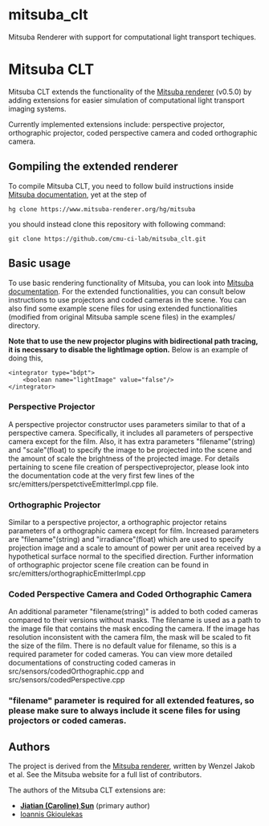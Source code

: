 # mitsuba_clt
Mitsuba Renderer with support for computational light transport techiques.
# Mitsuba CLT
Mitsuba CLT extends the functionality of the [Mitsuba renderer](https://www.mitsuba-renderer.org/) (v0.5.0) by adding extensions for easier simulation of computational light transport imaging systems.

Currently implemented extensions include: perspective projector, orthographic projector, coded perspective camera and coded orthographic camera. 

## Gompiling the extended renderer

To compile Mitsuba CLT, you need to follow build instructions inside [Mitsuba documentation](https://www.mitsuba-renderer.org/releases/current/documentation.pdf), yet at the step of 
```
hg clone https://www.mitsuba-renderer.org/hg/mitsuba
```
you should instead clone this repository with following command:
```
git clone https://github.com/cmu-ci-lab/mitsuba_clt.git
```

## Basic usage

To use basic rendering functionality of Mitsuba, you can look into [Mitsuba documentation](https://www.mitsuba-renderer.org/releases/current/documentation.pdf). For the extended functionalities, you can consult below instructions to use projectors and coded cameras in the scene. You can also find some example scene files for using extended functionalities (modified from original Mitsuba sample scene files) in the examples/ directory.  

**Note that to use the new projector plugins with bidirectional path tracing, it is necessary to disable the lightImage option.** Below is an example of doing this,
```
<integrator type="bdpt">
    <boolean name="lightImage" value="false"/>
</integrator>
```

### Perspective Projector

A perspective projector constructor uses parameters similar to that of a perspective camera. Specifically, it includes all parameters of perspective camera except for the film. Also, it has extra parameters "filename"(string) and "scale"(float) to specify the image to be projected into the scene and the amount of scale the brightness of the projected image. For details pertaining to scene file creation of perspectiveprojector, please look into the documentation code at the very first few lines of the src/emitters/perspetctiveEmitterImpl.cpp file. 

### Orthographic Projector 

Similar to a perspective projector, a orthographic projector retains parameters of a orthographic camera except for film. Increased parameters are "filename"(string) and "irradiance"(float) which are used to specify projection image and a scale to amount of power per unit area received by a hypothetical surface normal to the specified direction. Further information of orthographic projector scene file creation can be found in src/emitters/orthographicEmitterImpl.cpp

### Coded Perspective Camera and Coded Orthographic Camera

An additional parameter "filename(string)" is added to both coded cameras compared to their versions without masks. The filename is used as a path to the image file that contains the mask encoding the camera. If the image has resolution inconsistent with the camera film, the mask will be scaled to fit the size of the film. There is no default value for filename, so this is a required parameter for coded cameras. You can view more detailed documentations of constructing coded cameras in src/sensors/codedOrthographic.cpp and src/sensors/codedPerspective.cpp

### "filename" parameter is required for all extended features, so please make sure to always include it scene files for using projectors or coded cameras. 

## Authors

The project is derived from the [Mitsuba renderer](https://www.mitsuba-renderer.org/), written by Wenzel Jakob et al. See the Mitsuba website for a full list of contributors.

The authors of the Mitsuba CLT extensions are:
- [**Jiatian (Caroline) Sun**](https://jiatiansun.github.io/) (primary author)
- [Ioannis Gkioulekas](http://www.cs.cmu.edu/~igkioule/)
